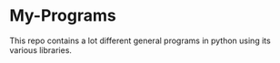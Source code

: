 # My-Programs
This repo contains a lot different general programs in python using its various libraries.
